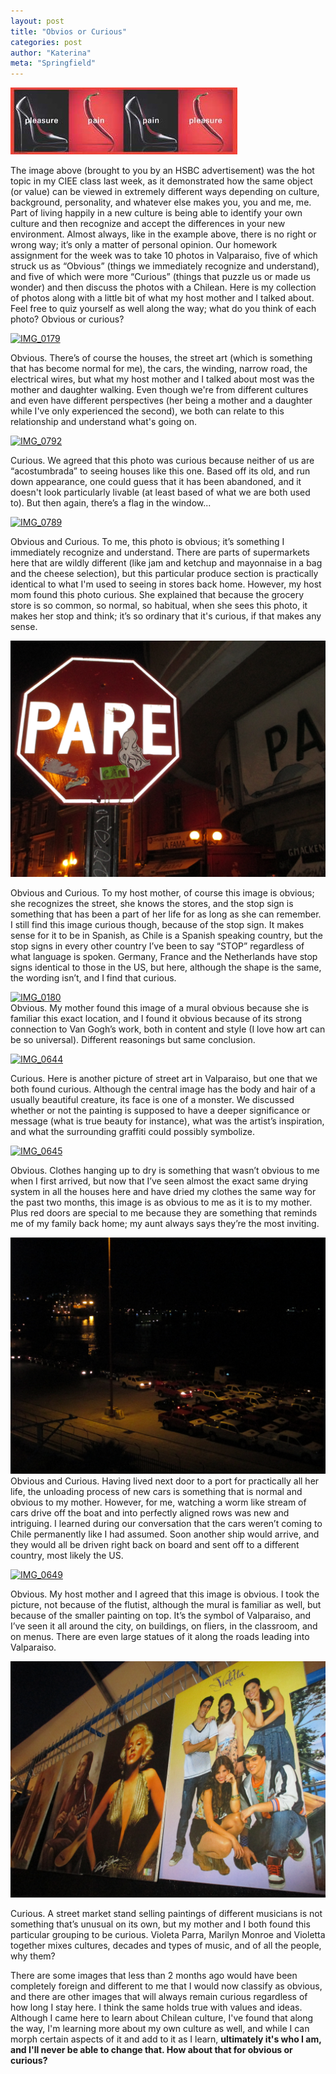 ```yaml
---
layout: post
title: "Obvios or Curious"
categories: post
author: "Katerina"
meta: "Springfield"
---
```



[![Hsbc-pleasure-pain3](/assets/images/6a010536fa9ded970b019affafafb0970d.jpg "Hsbc-pleasure-pain3")](/assets/images/6a010536fa9ded970b019affafafb0970d.jpg)

The image above (brought to you by an HSBC advertisement) was the hot topic in my CIEE class last week, as it demonstrated how the same object (or value) can be viewed in extremely different ways depending on culture, background, personality, and whatever else makes you, you and me, me. Part of living happily in a new culture is being able to identify your own culture and then recognize and accept the differences in your new environment. Almost always, like in the example above, there is no right or wrong way; it’s only a matter of personal opinion. Our homework assignment for the week was to take 10 photos in Valparaiso, five of which struck us as “Obvious” (things we immediately recognize and understand), and five of which were more “Curious” (things that puzzle us or made us wonder) and then discuss the photos with a Chilean.  Here is my collection of photos along with a little bit of what my host mother and I talked about. Feel free to quiz yourself as well along the way; what do you think of each photo? Obvious or curious? 

[![IMG_0179](/assets/images/6a010536fa9ded970b019affaf0f80970b.jpg "IMG_0179")](/assets/images/6a010536fa9ded970b019affaf0f80970b.jpg)

Obvious. There’s of course the houses, the street art (which is something that has become normal for me), the cars, the winding, narrow road, the electrical wires, but what my host mother and I talked about most was the mother and daughter walking. Even though we're from different cultures and even have different perspectives (her being a mother and a daughter while I've only experienced the second), we both can relate to this relationship and understand what's going on. 

[![IMG_0792](/assets/images/6a010536fa9ded970b019affaf2a9b970c.jpg "IMG_0792")](/assets/images/6a010536fa9ded970b019affaf2a9b970c.jpg)

Curious. We agreed that this photo was curious because neither of us are “acostumbrada” to seeing houses  like this one. Based off its old, and run down appearance, one could guess that it has been abandoned, and it doesn't look particularly livable (at least based of what we are both used to). But then again, there’s a flag in the window...

[![IMG_0789](/assets/images/6a010536fa9ded970b019affafb4d8970d.jpg "IMG_0789")](/assets/images/6a010536fa9ded970b019affafb4d8970d.jpg)

Obvious and Curious. To me, this photo is obvious; it’s something I immediately recognize and understand. There are parts of supermarkets here that are wildly different (like jam and ketchup and mayonnaise in a bag and the cheese selection), but this particular produce section is practically identical to what I'm used to seeing in stores back home. However, my host mom found this photo curious. She explained that because the grocery store is so common, so normal, so habitual, when she sees this photo, it makes her stop and think; it’s so ordinary that it's curious, if that makes any sense.

[![IMG_0795](/assets/images/6a010536fa9ded970b019affafb809970d.jpg "IMG_0795")](/assets/images/6a010536fa9ded970b019affafb809970d.jpg)

Obvious and Curious. To my host mother, of course this image is obvious; she recognizes the street, she knows the stores, and the stop sign is something that has been a part of her life for as long as she can remember. I still find this image curious though, because of the stop sign. It makes sense for it to be in Spanish, as Chile is a Spanish speaking country, but the stop signs in every other country I’ve been to say “STOP” regardless of what language is spoken. Germany, France and the Netherlands have stop signs identical to those in the US, but here, although the shape is the same, the wording isn’t, and I find that curious.

[![IMG_0180](/assets/images/6a010536fa9ded970b019affaf1992970b.jpg "IMG_0180")](/assets/images/6a010536fa9ded970b019affaf1992970b.jpg)  
Obvious. My mother found this image of a mural obvious because she is familiar this exact location, and I found it obvious because of its strong connection to Van Gogh’s work, both in content and style (I love how art can be so universal). Different reasonings but same conclusion.

[![IMG_0644](/assets/images/6a010536fa9ded970b019affafbd09970d.jpg "IMG_0644")](/assets/images/6a010536fa9ded970b019affafbd09970d.jpg)

Curious. Here is another picture of street art in Valparaiso, but one that we both found curious. Although the central image has the body and hair of a usually beautiful creature, its face is one of a monster. We discussed whether or not the painting is supposed to have a deeper significance or message (what is true beauty for instance), what was the artist’s inspiration, and what the surrounding graffiti could possibly symbolize.

[![IMG_0645](/assets/images/6a010536fa9ded970b019affafbdf6970d.jpg "IMG_0645")](/assets/images/6a010536fa9ded970b019affafbdf6970d.jpg)

Obvious. Clothes hanging up to dry is something that wasn’t obvious to me when I first arrived, but now that I’ve seen almost the exact same drying system in all the houses here and have dried my clothes the same way for the past two months, this image is as obvious to me as it is to my mother. Plus red doors are special to me because they are something that reminds me of my family back home; my aunt always says they’re the most inviting.

[![IMG_0799](/assets/images/6a010536fa9ded970b019affafbeaf970d.jpg "IMG_0799")](/assets/images/6a010536fa9ded970b019affafbeaf970d.jpg)  
Obvious and Curious. Having lived next door to a port for practically all her life, the unloading process of new cars is something that is normal and obvious to my mother. However, for me, watching a worm like stream of cars drive off the boat and into perfectly aligned rows was new and intriguing. I learned during our conversation that the cars weren’t coming to Chile permanently like I had assumed. Soon another ship would arrive, and they would all be driven right back on board and sent off to a different country, most likely the US.

[![IMG_0649](/assets/images/6a010536fa9ded970b019affaf3894970c.jpg "IMG_0649")](/assets/images/6a010536fa9ded970b019affaf3894970c.jpg)

Obvious. My host mother and I agreed that this image is obvious. I took the picture, not because of the flutist, although the mural is familiar as well, but because of the smaller painting on top. It’s the symbol of Valparaiso, and I’ve seen it all around the city, on buildings, on fliers, in the classroom, and on menus. There are even large statues of it along the roads leading into Valparaiso. 

[![IMG_0797](/assets/images/6a010536fa9ded970b019affafc3f0970d.jpg "IMG_0797")](/assets/images/6a010536fa9ded970b019affafc3f0970d.jpg)

Curious. A street market stand selling paintings of different musicians is not something that’s unusual on its own, but my mother and I both found this particular grouping to be curious. Violeta Parra, Marilyn Monroe and Violetta together mixes cultures, decades and types of music, and of all the people, why them?

There are some images that less than 2 months ago would have been completely foreign and different to me that I would now classify as obvious, and there are other images that will always remain curious regardless of how long I stay here. I think the same holds true with values and ideas. Although I came here to learn about Chilean culture, I've found that along the way, I'm learning more about my own culture as well, and while I can morph certain aspects of it and add to it as I learn, **ultimately it's who I am, and I'll never be able to change that. How about that for obvious or curious?**

